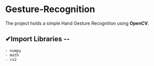 # Gesture-Recognition

The project holds a simple Hand Gesture Recognition using **OpenCV**.

## ✔Import Libraries --
    - numpy
    - math
    - cv2
    
